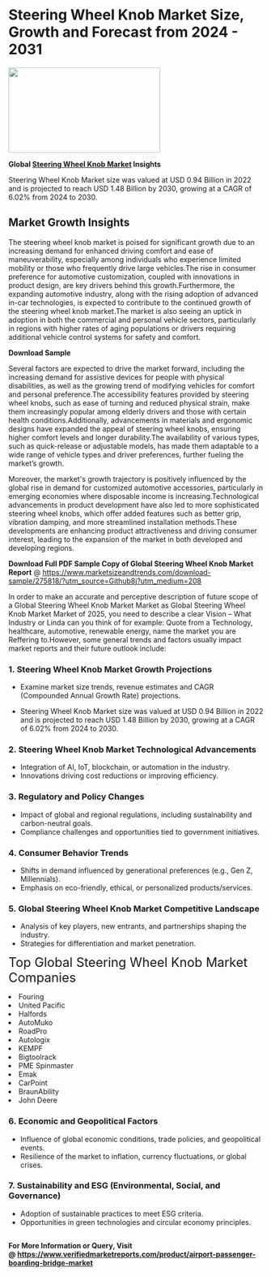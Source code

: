 <H1>Steering Wheel Knob Market Size, Growth and Forecast from 2024 - 2031</H1><img class="aligncenter size-medium wp-image-584254" src="https://thirdeyenews.in/wp-content/uploads/2024/09/Global-Market-Research-300x168.jpeg" alt="" width="300" height="168" /><p><strong>Global&nbsp;<a href="https://www.marketsizeandtrends.com/download-sample/275818/?utm_source=Github8j?utm_medium=208">Steering Wheel Knob Market</a> Insights</strong></p><p>Steering Wheel Knob Market size was valued at USD 0.94 Billion in 2022 and is projected to reach USD 1.48 Billion by 2030, growing at a CAGR of 6.02% from 2024 to 2030.</p><p><h2>Market Growth Insights</h2> <p>The steering wheel knob market is poised for significant growth due to an increasing demand for enhanced driving comfort and ease of maneuverability, especially among individuals who experience limited mobility or those who frequently drive large vehicles.The rise in consumer preference for automotive customization, coupled with innovations in product design, are key drivers behind this growth.Furthermore, the expanding automotive industry, along with the rising adoption of advanced in-car technologies, is expected to contribute to the continued growth of the steering wheel knob market.The market is also seeing an uptick in adoption in both the commercial and personal vehicle sectors, particularly in regions with higher rates of aging populations or drivers requiring additional vehicle control systems for safety and comfort.</p> <p><strong>Download Sample</strong></p> <p>Several factors are expected to drive the market forward, including the increasing demand for assistive devices for people with physical disabilities, as well as the growing trend of modifying vehicles for comfort and personal preference.The accessibility features provided by steering wheel knobs, such as ease of turning and reduced physical strain, make them increasingly popular among elderly drivers and those with certain health conditions.Additionally, advancements in materials and ergonomic designs have expanded the appeal of steering wheel knobs, ensuring higher comfort levels and longer durability.The availability of various types, such as quick-release or adjustable models, has made them adaptable to a wide range of vehicle types and driver preferences, further fueling the market’s growth.<p>Moreover, the market's growth trajectory is positively influenced by the global rise in demand for customized automotive accessories, particularly in emerging economies where disposable income is increasing.Technological advancements in product development have also led to more sophisticated steering wheel knobs, which offer added features such as better grip, vibration damping, and more streamlined installation methods.These developments are enhancing product attractiveness and driving consumer interest, leading to the expansion of the market in both developed and developing regions.</p> <p><span class=""><strong>Download Full PDF Sample Copy of Global Steering Wheel Knob Market Report</strong> @ <a href="https://www.marketsizeandtrends.com/download-sample/275818/?utm_source=Github8j?utm_medium=208" target="_blank">https://www.marketsizeandtrends.com/download-sample/275818/?utm_source=Github8j?utm_medium=208</a></span></p><p>In order to make an accurate and perceptive description of future scope of a Global&nbsp;Steering Wheel Knob Market Market as Global&nbsp;Steering Wheel Knob Market Market of 2025, you need to describe a clear Vision &ndash; What Industry or Linda can you think of for example: Quote from a Technology, healthcare, automotive, renewable energy, name the market you are Reffering to.However, some general trends and factors usually impact market reports and their future outlook include:</p><h3>1.&nbsp;<strong>Steering Wheel Knob Market Growth Projections</strong></h3><ul><li>Examine market size trends, revenue estimates and CAGR (Compounded Annual Growth Rate) projections.</li><li><p>Steering Wheel Knob Market size was valued at USD 0.94 Billion in 2022 and is projected to reach USD 1.48 Billion by 2030, growing at a CAGR of 6.02% from 2024 to 2030.</p></li></ul><h3>2.&nbsp;<strong>Steering Wheel Knob Market Technological Advancements</strong></h3><ul><li>Integration of AI, IoT, blockchain, or automation in the industry.</li><li>Innovations driving cost reductions or improving efficiency.</li></ul><h3>3.&nbsp;<strong>Regulatory and Policy Changes</strong></h3><ul><li>Impact of global and regional regulations, including sustainability and carbon-neutral goals.</li><li>Compliance challenges and opportunities tied to government initiatives.</li></ul><h3>4.&nbsp;<strong>Consumer Behavior Trends</strong></h3><ul><li>Shifts in demand influenced by generational preferences (e.g., Gen Z, Millennials).</li><li>Emphasis on eco-friendly, ethical, or personalized products/services.</li></ul><h3>5.&nbsp;<strong>Global Steering Wheel Knob Market Competitive Landscape</strong></h3><ul><li>Analysis of key players, new entrants, and partnerships shaping the industry.</li><li>Strategies for differentiation and market penetration.</li></ul><p data-pm-slice="1 1 []"><span style="color: inherit; font-family: inherit; font-size: 25px;">Top Global Steering Wheel Knob Market Companies</span></p><div class="" data-test-id=""><p><li>Fouring</li><li> United Pacific</li><li> Halfords</li><li> AutoMuko</li><li> RoadPro</li><li> Autologix</li><li> KEMPF</li><li> Bigtoolrack</li><li> PME Spinmaster</li><li> Emak</li><li> CarPoint</li><li> BraunAbility</li><li> John Deere</li></p></div><h3>6.&nbsp;<strong>Economic and Geopolitical Factors</strong></h3><ul><li>Influence of global economic conditions, trade policies, and geopolitical events.</li><li>Resilience of the market to inflation, currency fluctuations, or global crises.</li></ul><h3>7.&nbsp;<strong>Sustainability and ESG (Environmental, Social, and Governance)</strong></h3><ul><li>Adoption of sustainable practices to meet ESG criteria.</li><li>Opportunities in green technologies and circular economy principles.</li></ul><h2><strong style="font-size: 14px;">For More Information or Query, Visit @&nbsp;</strong><a style="background-color: #ffffff; font-size: 14px;" href="https://www.marketsizeandtrends.com/report/steering-wheel-knob-market/" target="_blank">https://www.verifiedmarketreports.com/product/airport-passenger-boarding-bridge-market</a></h2>